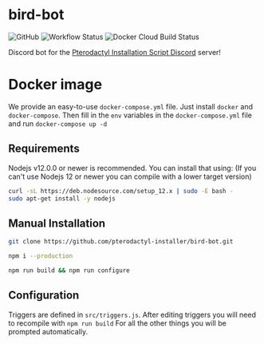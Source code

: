 # bird-bot

![GitHub](https://img.shields.io/github/license/pterodactyl-installer/bird-bot)
![Workflow Status](https://github.com/pterodactyl-installer/bird-bot/actions/workflows/node.js.yml/badge.svg)
![Docker Cloud Build Status](https://img.shields.io/docker/cloud/build/pterodactylinstaller/bird-bot)

Discord bot for the [Pterodactyl Installation Script Discord](https://pterodactyl-installer.se/discord) server!

# Docker image

We provide an easy-to-use `docker-compose.yml` file. Just install `docker` and `docker-compose`.
Then fill in the `env` variables in the `docker-compose.yml` file and run `docker-compose up -d`

## Requirements

Nodejs v12.0.0 or newer is recommended. You can install that using:
(If you can't use Nodejs 12 or newer you can compile with a lower target version)

```bash
curl -sL https://deb.nodesource.com/setup_12.x | sudo -E bash -
sudo apt-get install -y nodejs
```

## Manual Installation

```bash
git clone https://github.com/pterodactyl-installer/bird-bot.git
```

```bash
npm i --production
```

```bash
npm run build && npm run configure
```

## Configuration

Triggers are defined in `src/triggers.js`.
After editing triggers you will need to recompile with `npm run build`
For all the other things you will be prompted automatically.

